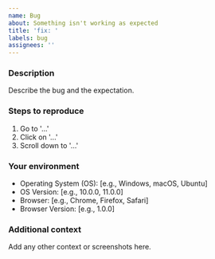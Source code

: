 ```yaml
---
name: Bug
about: Something isn't working as expected
title: 'fix: '
labels: bug
assignees: ''
---
```


### Description

Describe the bug and the expectation.

### Steps to reproduce

1. Go to '...'
2. Click on '...'
3. Scroll down to '...'

### Your environment

- Operating System (OS): [e.g., Windows, macOS, Ubuntu]
- OS Version: [e.g., 10.0.0, 11.0.0]
- Browser: [e.g., Chrome, Firefox, Safari]
- Browser Version: [e.g., 1.0.0]

### Additional context

Add any other context or screenshots here.
